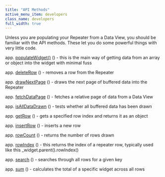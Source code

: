 ```yaml
---
title: "API Methods"
active_menu_item: developers
class_name: developers
full_width: true
---
```



Unless you are populating your Repeater from a Data View, you should be familiar with the API methods. These let you do some powerful things with very little code.

app. [populateWidget()](../../../../scripting-apis/client-api/widget-data-state-manipulation/populatewidget()/index) () - this is the main way of getting data from an array or object into the widget with minimal fuss

app. [deleteRow](../../../../scripting-apis/client-api/widget-object-functions/repeater-grid/deleterow) () - removes a row from the Repeater

app. [drawNextPage](../../../../scripting-apis/client-api/widget-object-functions/repeater-grid/drawnextpage) () - draws the next page of buffered data into the Repeater

app. [fetchDataPage](../../../../scripting-apis/client-api/data-view-functions/fetchdatapage) () - fetches a relative page of data from a Data View

app. [isAllDataDrawn](../../../../scripting-apis/client-api/widget-object-functions/repeater-grid/isalldatadrawn) () - tests whether all buffered data has been drawn

app. [getRow](../../../../scripting-apis/client-api/widget-object-functions/repeater-grid/getrow) () - gets a specified row index and returns it as an object

app. [insertRow](../../../../scripting-apis/client-api/widget-object-functions/repeater-grid/insertrow) () - inserts a new row

app. [rowCount](../../../../scripting-apis/client-api/widget-object-functions/repeater-grid/length) () - returns the number of rows drawn

app. [rowIndex](../../../../scripting-apis/client-api/widget-object-functions/repeater-grid/rowindex) () - this returns the index of a repeater row, typically used like this \_widget.parent().rowIndex()

app. [search](../../../../scripting-apis/client-api/widget-object-functions/repeater-grid/children) () - searches through all rows for a given key

app. [sum](../../../../scripting-apis/client-api/widget-object-functions/repeater-grid/sum) () - calculates the total of a specific widget across all rows

